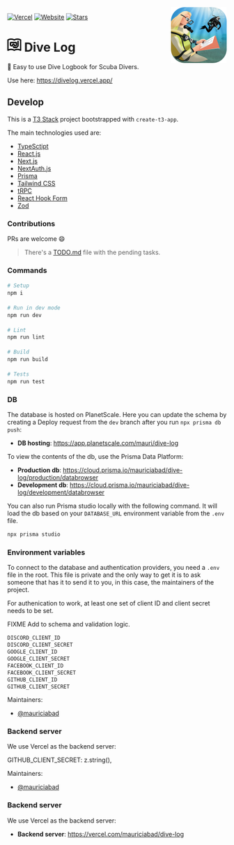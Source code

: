 <img height="128" align="right" src="src/assets/brand-image-round-corners.png" />
  
[![Vercel](https://vercelbadge.vercel.app/api/mauriciabad/dive-log)](https://vercel.com/mauriciabad/dive-log) [![Website](https://img.shields.io/website?down_color=red&down_message=down&up_color=blue&up_message=avilable&url=https%3A%2F%2Fdivelog.vercel.app)](https://divelog.vercel.app) [![Stars](https://img.shields.io/github/stars/mauriciabad/dive-log?style=social)](https://github.com/mauriciabad/dive-log)

# <img height="32" src="src/assets/logo/logo-outline.svg" /> Dive Log

:diving_mask: Easy to use Dive Logbook for Scuba Divers.

Use here: <https://divelog.vercel.app/>

## Develop

This is a [T3 Stack](https://create.t3.gg/) project bootstrapped with `create-t3-app`.

The main technologies used are:

- [TypeSctipt](https://www.typescriptlang.org/)
- [React.js](https://reactjs.org/)
- [Next.js](https://nextjs.org)
- [NextAuth.js](https://next-auth.js.org)
- [Prisma](https://prisma.io)
- [Tailwind CSS](https://tailwindcss.com)
- [tRPC](https://trpc.io)
- [React Hook Form](https://react-hook-form.com/)
- [Zod](https://zod.dev/)

### Contributions

PRs are welcome :smile:

> There's a [TODO.md](/TODO.md) file with the pending tasks.

### Commands

```zsh
# Setup
npm i

# Run in dev mode
npm run dev

# Lint
npm run lint

# Build
npm run build

# Tests
npm run test
```

### DB

The database is hosted on PlanetScale. Here you can update the schema by creating a Deploy request from the `dev` branch after you run `npx prisma db push`:

- **DB hosting**: <https://app.planetscale.com/mauri/dive-log>

To view the contents of the db, use the Prisma Data Platform:

- **Production db**: <https://cloud.prisma.io/mauriciabad/dive-log/production/databrowser>
- **Development db**: <https://cloud.prisma.io/mauriciabad/dive-log/development/databrowser>

You can also run Prisma studio locally with the following command. It will load the db based on your `DATABASE_URL` environment variable from the `.env` file.

```zsh
npx prisma studio
```

### Environment variables

To connect to the database and authentication providers, you need a `.env` file in the root. This file is private and the only way to get it is to ask someone that has it to send it to you, in this case, the maintainers of the project.

For authenication to work, at least one set of client ID and client secret needs to be set.

FIXME Add to schema and validation logic.

```
DISCORD_CLIENT_ID
DISCORD_CLIENT_SECRET
GOOGLE_CLIENT_ID
GOOGLE_CLIENT_SECRET
FACEBOOK_CLIENT_ID
FACEBOOK_CLIENT_SECRET
GITHUB_CLIENT_ID
GITHUB_CLIENT_SECRET
```

  Maintainers:
  
  - [@mauriciabad](https://github.com/mauriciabad/)
  
  ### Backend server
  
  We use Vercel as the backend server:
  
  
  GITHUB_CLIENT_SECRET: z.string(),

Maintainers:

- [@mauriciabad](https://github.com/mauriciabad/)

### Backend server

We use Vercel as the backend server:

- **Backend server**: <https://vercel.com/mauriciabad/dive-log>
